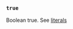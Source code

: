### `true`

Boolean true. See [literals](https://docs.ruby-lang.org/en/3.3/syntax/literals_rdoc.html)
